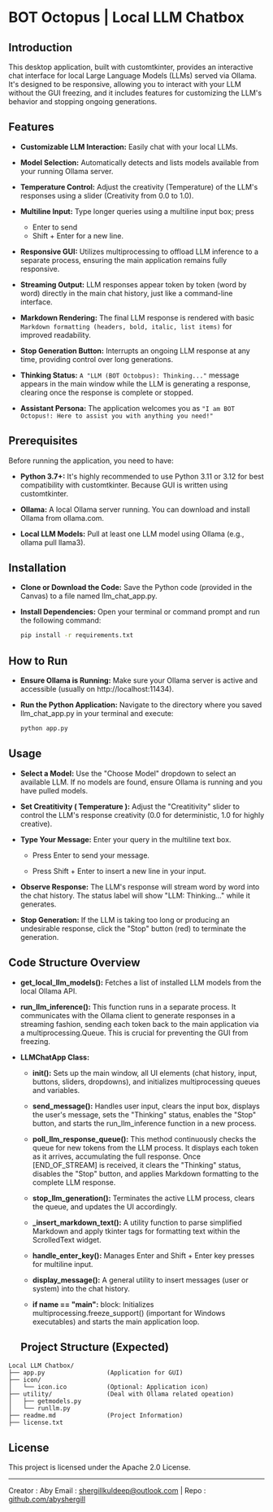 # BOT Octopus | Local LLM Chatbox
## Introduction
This desktop application, built with customtkinter, provides an interactive chat interface for local Large Language Models (LLMs) served via Ollama. It's designed to be responsive, allowing you to interact with your LLM without the GUI freezing, and it includes features for customizing the LLM's behavior and stopping ongoing generations.

## Features
* **Customizable LLM Interaction:** Easily chat with your local LLMs.

* **Model Selection:** Automatically detects and lists models available from your running Ollama server.

* **Temperature Control:** Adjust the creativity (Temperature) of the LLM's responses using a slider (Creativity from 0.0 to 1.0).

* **Multiline Input:** Type longer queries using a multiline input box; press 
    * Enter to send
    * Shift + Enter for a new line.

* **Responsive GUI:** Utilizes multiprocessing to offload LLM inference to a separate process, ensuring the main application remains fully responsive.

* **Streaming Output:** LLM responses appear token by token (word by word) directly in the main chat history, just like a command-line interface.

* **Markdown Rendering:** The final LLM response is rendered with basic `Markdown formatting (headers, bold, italic, list items)` for improved readability.

* **Stop Generation Button:** Interrupts an ongoing LLM response at any time, providing control over long generations.

* **Thinking Status:** `A "LLM (BOT Octobpus): Thinking..."` message appears in the main window while the LLM is generating a response, clearing once the response is complete or stopped.

* **Assistant Persona:** The application welcomes you as `"I am BOT Octopus!: Here to assist you with anything you need!"`

## Prerequisites
Before running the application, you need to have:

* **Python 3.7+:** It's highly recommended to use Python 3.11 or 3.12 for best compatibility with customtkinter. Because GUI is written using customtkinter.

* **Ollama:** A local Ollama server running. You can download and install Ollama from ollama.com.

* **Local LLM Models:** Pull at least one LLM model using Ollama (e.g., ollama pull llama3).

## Installation
* **Clone or Download the Code:** Save the Python code (provided in the Canvas) to a file named llm_chat_app.py.

* **Install Dependencies:** Open your terminal or command prompt and run the following command:
    ```bash
    pip install -r requirements.txt
    ```

## How to Run
* **Ensure Ollama is Running:** Make sure your Ollama server is active and accessible (usually on http://localhost:11434).


* **Run the Python Application:** Navigate to the directory where you saved llm_chat_app.py in your terminal and execute:
    ```bash
    python app.py
    ```

## Usage
* **Select a Model:** Use the "Choose Model" dropdown to select an available LLM. If no models are found, ensure Ollama is running and you have pulled models.

* **Set Creatitivity ( Temperature ):** Adjust the "Creatitivity" slider to control the LLM's response creativity (0.0 for deterministic, 1.0 for highly creative).

* **Type Your Message:** Enter your query in the multiline text box.

    * Press Enter to send your message.

    * Press Shift + Enter to insert a new line in your input.

* **Observe Response:** The LLM's response will stream word by word into the chat history. The status label will show "LLM: Thinking..." while it generates.

* **Stop Generation:** If the LLM is taking too long or producing an undesirable response, click the "Stop" button (red) to terminate the generation.

## Code Structure Overview
* **get_local_llm_models():** Fetches a list of installed LLM models from the local Ollama API.

* **run_llm_inference():** This function runs in a separate process. It communicates with the Ollama client to generate responses in a streaming fashion, sending each token back to the main application via a multiprocessing.Queue. This is crucial for preventing the GUI from freezing.

* **LLMChatApp Class:**

    * **__init__():** Sets up the main window, all UI elements (chat history, input, buttons, sliders, dropdowns), and initializes multiprocessing queues and variables.

    * **send_message():** Handles user input, clears the input box, displays the user's message, sets the "Thinking" status, enables the "Stop" button, and starts the run_llm_inference function in a new process.

    * **poll_llm_response_queue():** This method continuously checks the queue for new tokens from the LLM process. It displays each token as it arrives, accumulating the full response. Once [END_OF_STREAM] is received, it clears the "Thinking" status, disables the "Stop" button, and applies Markdown formatting to the complete LLM response.

    * **stop_llm_generation():** Terminates the active LLM process, clears the queue, and updates the UI accordingly.

    * **_insert_markdown_text():** A utility function to parse simplified Markdown and apply tkinter tags for formatting text within the ScrolledText widget.

    * **handle_enter_key():** Manages Enter and Shift + Enter key presses for multiline input.

    * **display_message():** A general utility to insert messages (user or system) into the chat history.

    * **if __name__ == "__main__":** block: Initializes multiprocessing.freeze_support() (important for Windows executables) and starts the main application loop.

    ## Project Structure (Expected)
```
Local LLM Chatbox/
├── app.py                 (Application for GUI)
├── icon/
│   └── icon.ico           (Optional: Application icon)
├── utility/               (Deal with Ollama related opeation)
│   ├── getmodels.py
│   └── runllm.py
├── readme.md              (Project Information)
├── license.txt
```

## License

This project is licensed under the Apache 2.0 License.

---
Creator : Aby Email : shergillkuldeep@outlook.com | Repo : [github.com/abyshergill](https://github.com/abyshergill/Local_LLM_Chatbox)